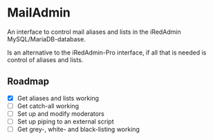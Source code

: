 # MailAdmin

An interface to control mail aliases and lists in the iRedAdmin MySQL/MariaDB-database.

Is an alternative to the iRedAdmin-Pro interface, if all that is needed is control of aliases and lists.

## Roadmap

- [x] Get aliases and lists working
- [ ] Get catch-all working
- [ ] Set up and modify moderators
- [ ] Set up piping to an external script
- [ ] Get grey-, white- and black-listing working